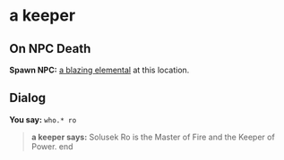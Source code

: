 # a keeper
## On NPC Death

**Spawn NPC:**  [a blazing elemental](/npc/80040) at this location.
## Dialog

**You say:** `who.* ro`



>**a keeper says:** Solusek Ro is the Master of Fire and the Keeper of Power.
end